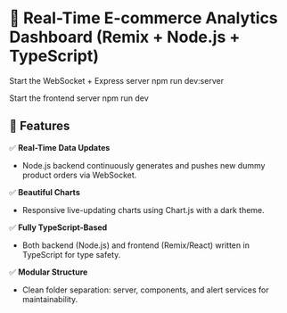 # 🛒 Real-Time E-commerce Analytics Dashboard (Remix + Node.js + TypeScript)

Start the WebSocket + Express server
npm run dev:server

Start the frontend server
npm run dev

## 🚀 Features
✅ **Real-Time Data Updates**
- Node.js backend continuously generates and pushes new dummy product orders via WebSocket.

✅ **Beautiful Charts**
- Responsive live-updating charts using Chart.js with a dark theme.

✅ **Fully TypeScript-Based**
- Both backend (Node.js) and frontend (Remix/React) written in TypeScript for type safety.

✅ **Modular Structure**
- Clean folder separation: server, components, and alert services for maintainability.
